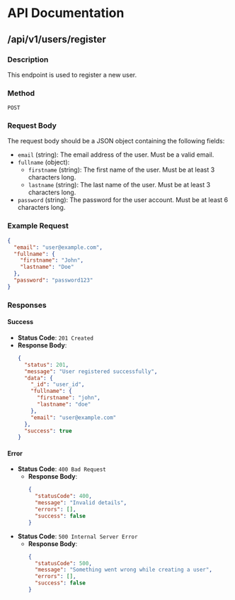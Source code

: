 # API Documentation

## /api/v1/users/register

### Description
This endpoint is used to register a new user.

### Method
`POST`

### Request Body
The request body should be a JSON object containing the following fields:

- `email` (string): The email address of the user. Must be a valid email.
- `fullname` (object):
  - `firstname` (string): The first name of the user. Must be at least 3 characters long.
  - `lastname` (string): The last name of the user. Must be at least 3 characters long.
- `password` (string): The password for the user account. Must be at least 6 characters long.

### Example Request
```json
{
  "email": "user@example.com",
  "fullname": {
    "firstname": "John",
    "lastname": "Doe"
  },
  "password": "password123"
}
```

### Responses

#### Success
- **Status Code**: `201 Created`
- **Response Body**:
  ```json
  {
    "status": 201,
    "message": "User registered successfully",
    "data": {
      "_id": "user_id",
      "fullname": {
        "firstname": "john",
        "lastname": "doe"
      },
      "email": "user@example.com"
    },
    "success": true
  }
  ```

#### Error
- **Status Code**: `400 Bad Request`
  - **Response Body**:
    ```json
    {
      "statusCode": 400,
      "message": "Invalid details",
      "errors": [],
      "success": false
    }
    ```
- **Status Code**: `500 Internal Server Error`
  - **Response Body**:
    ```json
    {
      "statusCode": 500,
      "message": "Something went wrong while creating a user",
      "errors": [],
      "success": false
    }
    ```

